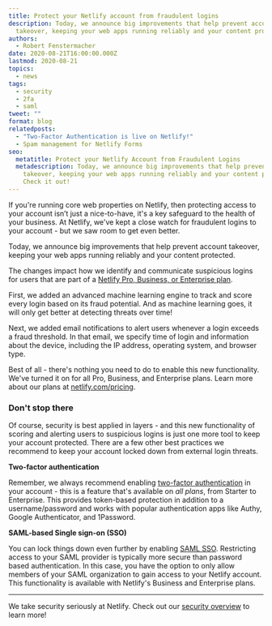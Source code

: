 ```yaml
---
title: Protect your Netlify account from fraudulent logins
description: Today, we announce big improvements that help prevent account
  takeover, keeping your web apps running reliably and your content protected.
authors:
  - Robert Fenstermacher
date: 2020-08-21T16:00:00.000Z
lastmod: 2020-08-21
topics:
  - news
tags:
  - security
  - 2fa
  - saml
tweet: ""
format: blog
relatedposts:
  - "Two-Factor Authentication is live on Netlify!"
  - Spam management for Netlify Forms
seo:
  metatitle: Protect your Netlify Account from Fraudulent Logins
  metadescription: Today, we announce big improvements that help prevent account
    takeover, keeping your web apps running reliably and your content protected.
    Check it out!
---
```

If you're running core web properties on Netlify, then protecting access to your account isn’t just a nice-to-have, it's a key safeguard to the health of your business. At Netlify, we've kept a close watch for fraudulent logins to your account - but we saw room to get even better.

Today, we announce big improvements that help prevent account takeover, keeping your web apps running reliably and your content protected.

The changes impact how we identify and communicate suspicious logins for users that are part of a [Netlify Pro, Business, or Enterprise plan](https://www.netlify.com/pricing/#features).

First, we added an advanced machine learning engine to track and score every login based on its fraud potential. And as machine learning goes, it will only get better at detecting threats over time!

Next, we added email notifications to alert users whenever a login exceeds a fraud threshold. In that email, we specify time of login and information about the device, including the IP address, operating system, and browser type.

Best of all - there's nothing you need to do to enable this new functionality. We've turned it on for all Pro, Business, and Enterprise plans. Learn more about our plans at [netlify.com/pricing](https://www.netlify.com/pricing/).

### Don't stop there

Of course, security is best applied in layers - and this new functionality of scoring and alerting users to suspicious logins is just one more tool to keep your account protected. There are a few other best practices we recommend to keep your account locked down from external login threats.

**Two-factor authentication**

Remember, we always recommend enabling [two-factor authentication](https://www.netlify.com/blog/2020/07/07/two-factor-authentication-is-live-on-netlify/) in your account - this is a feature that's available on *all plans*, from Starter to Enterprise. This provides token-based protection in addition to a username/password and works with popular authentication apps like Authy, Google Authenticator, and 1Password.

**SAML-based Single sign-on (SSO)**

You can lock things down even further by enabling [SAML SSO](https://docs.netlify.com/accounts-and-billing/team-management/saml-single-sign-on/). Restricting access to your SAML provider is typically more secure than password based authentication. In this case, you have the option to only allow members of your SAML organization to gain access to your Netlify account. This functionality is available with Netlify's Business and Enterprise plans.

---

We take security seriously at Netlify. Check out our [security overview](https://www.netlify.com/security/) to learn more!